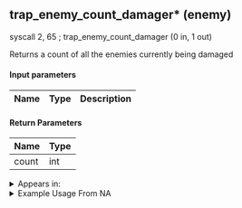 ## trap_enemy_count_damager* (enemy)

syscall 2, 65 ; trap_enemy_count_damager (0 in, 1 out)

Returns a count of all the enemies currently being damaged

#### Input parameters
| Name | Type | Description
|------|------|------------


#### Return Parameters
| Name | Type
|------|-----
| count   | int   


<details>
	<summary>Appears in:</summary>

</details>

<details>
	<summary>Example Usage From NA</summary>

</details>

